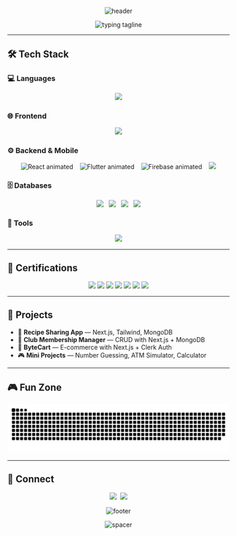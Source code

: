 <!-- ====== HEADER ====== -->
<p align="center">
  <img src="https://capsule-render.vercel.app/api?type=rect&color=0:8A2BE2,100:00FFFF&height=100&section=header&text=Muhammad%20Haseeb%20Hassan&fontSize=36&fontAlign=50&fontColor=FFFFFF&font=Orbitron&animation=twinkling" alt="header" style="max-width: 100%; height: auto;"/>
</p>

<p align="center">
  <img src="https://readme-typing-svg.demolab.com?font=Orbitron&weight=600&size=20&duration=3000&pause=1000&color=00FFFF&center=true&vCenter=true&width=650&lines=Full+Stack+%26+Mobile+Developer;Flutter+%7C+React+%7C+Next.js+%7C+Firebase+%7C+MongoDB;Clean+Code+%7C+Scalable+Apps+%7C+Smooth+UI" alt="typing tagline" style="max-width: 100%; height: auto;" />
</p>

---

## 🛠️ Tech Stack

### 💻 Languages  
<p align="center">
  <img src="https://skillicons.dev/icons?i=c,cpp,java,js,python,dart" height="50" style="max-width: 100%; height: auto;"/>
</p>

### 🌐 Frontend  
<p align="center">
  <img src="https://skillicons.dev/icons?i=html,css,tailwind,react,nextjs,wordpress" height="50" style="max-width: 100%; height: auto;"/>
</p>

### ⚙️ Backend & Mobile  
<p align="center">
  <img src="https://media.giphy.com/media/eNAsjO55tPbgaor7ma/giphy.gif" height="60" alt="React animated" style="max-width: 100%; height: auto;"/> &nbsp;&nbsp;
  <img src="https://media.giphy.com/media/du3J3cXyzhj75IOgvA/giphy.gif" height="60" alt="Flutter animated" style="max-width: 100%; height: auto;"/> &nbsp;&nbsp;
  <img src="https://media.giphy.com/media/Ri2TUcKlaOcaDBxFpY/giphy.gif" height="60" alt="Firebase animated" style="max-width: 100%; height: auto;"/> &nbsp;&nbsp;
  <img src="https://skillicons.dev/icons?i=nodejs,express" height="50" style="max-width: 100%; height: auto;"/>
</p>

### 🗄️ Databases  
<p align="center">
  <img src="https://media.giphy.com/media/cmCEsJZHYBPels360q/giphy.gif" height="55" style="max-width: 100%; height: auto;"/>&nbsp;&nbsp;
  <img src="https://skillicons.dev/icons?i=mongodb&theme=dark" height="55" style="max-width: 100%; height: auto;"/>&nbsp;&nbsp;
  <img src="https://skillicons.dev/icons?i=firebase&theme=dark" height="55" style="max-width: 100%; height: auto;"/>&nbsp;&nbsp;
  <img src="https://skillicons.dev/icons?i=postgresql&theme=dark" height="55" style="max-width: 100%; height: auto;"/>
</p>

### 🔧 Tools  
<p align="center">
  <img src="https://skillicons.dev/icons?i=git,github,linux,postman,vscode" height="50" style="max-width: 100%; height: auto;"/>
</p>

---

## 📜 Certifications
<p align="center">
  <img src="https://img.shields.io/badge/Flutter%20%26%20Dart-Complete%20App%20Development-0a84ff?style=for-the-badge&logo=flutter&logoColor=white" style="max-width: 100%; height: auto;"/>  
  <img src="https://img.shields.io/badge/Introduction%20to%20Java-Coursera-ff7a00?style=for-the-badge&logo=java" style="max-width: 100%; height: auto;"/>  
  <img src="https://img.shields.io/badge/Crash%20Course%20on%20Python-Google-ffd343?style=for-the-badge&logo=python&logoColor=black" style="max-width: 100%; height: auto;"/>  
  <img src="https://img.shields.io/badge/Flutter%20%26%20Dart-IBM-6a5acd?style=for-the-badge&logo=ibm&logoColor=white" style="max-width: 100%; height: auto;"/>  
  <img src="https://img.shields.io/badge/Data%20Persistence%20%26%20Firebase-Packt-fbbc04?style=for-the-badge&logo=firebase&logoColor=black" style="max-width: 100%; height: auto;"/>  
  <img src="https://img.shields.io/badge/Getting%20Started%20with%20Flutter-Packt-7b61ff?style=for-the-badge&logo=flutter&logoColor=white" style="max-width: 100%; height: auto;"/>  
  <img src="https://img.shields.io/badge/Advanced%20Flutter%20UI-Packt-00c2ff?style=for-the-badge&logo=flutter&logoColor=white" style="max-width: 100%; height: auto;"/>
</p>

---

## 🚀 Projects
- 📱 **Recipe Sharing App** — Next.js, Tailwind, MongoDB  
- 👥 **Club Membership Manager** — CRUD with Next.js + MongoDB  
- 🛒 **ByteCart** — E-commerce with Next.js + Clerk Auth  
- 🎮 **Mini Projects** — Number Guessing, ATM Simulator, Calculator  

---

## 🎮 Fun Zone
<p align="center">
  <img src="https://raw.githubusercontent.com/Platane/snk/output/github-contribution-grid-snake-dark.svg" alt="snake animation" style="max-width: 100%; height: auto;"/>
</p>


---

## 🔗 Connect
<p align="center">
  <a href="https://www.linkedin.com/in/muhammad-haseeb-hassan-9397a22b5"><img src="https://skillicons.dev/icons?i=linkedin" height="45" style="max-width: 100%; height: auto;"/></a>&nbsp;
  <a href="https://github.com/mhaseebhassan"><img src="https://skillicons.dev/icons?i=github" height="45" style="max-width: 100%; height: auto;"/></a>
</p>

<p align="center">
  <img src="https://capsule-render.vercel.app/api?type=waving&color=0:8A2BE2,100:00FFFF&height=120&section=footer" alt="footer"/>
</p>

<p align="center">
  <img src="https://raw.githubusercontent.com/transparent-png/transparent-png/main/transparent.png" width="100%" height="400" alt="spacer"/>
</p>

